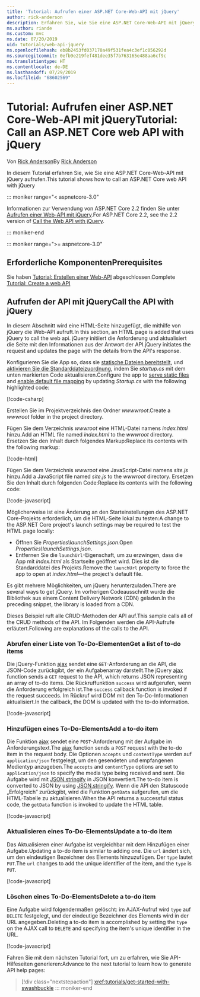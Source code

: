 ```yaml
---
title: 'Tutorial: Aufrufen einer ASP.NET Core-Web-API mit jQuery'
author: rick-anderson
description: Erfahren Sie, wie Sie eine ASP.NET Core-Web-API mit jQuery aufrufen.
ms.author: riande
ms.custom: mvc
ms.date: 07/20/2019
uid: tutorials/web-api-jquery
ms.openlocfilehash: eb8b2453fd037170a49f531fea4c3ef1c056292d
ms.sourcegitcommit: 0efb9e219fef481dee35f7b763165e488aa6cf9c
ms.translationtype: HT
ms.contentlocale: de-DE
ms.lasthandoff: 07/29/2019
ms.locfileid: "68602569"
---
```

# <a name="tutorial-call-an-aspnet-core-web-api-with-jquery"></a><span data-ttu-id="9d78c-103">Tutorial: Aufrufen einer ASP.NET Core-Web-API mit jQuery</span><span class="sxs-lookup"><span data-stu-id="9d78c-103">Tutorial: Call an ASP.NET Core web API with jQuery</span></span>

<span data-ttu-id="9d78c-104">Von [Rick Anderson](https://twitter.com/RickAndMSFT)</span><span class="sxs-lookup"><span data-stu-id="9d78c-104">By [Rick Anderson](https://twitter.com/RickAndMSFT)</span></span>

<span data-ttu-id="9d78c-105">In diesem Tutorial erfahren Sie, wie Sie eine ASP.NET Core-Web-API mit jQuery aufrufen.</span><span class="sxs-lookup"><span data-stu-id="9d78c-105">This tutorial shows how to call an ASP.NET Core web API with jQuery</span></span>

::: moniker range="< aspnetcore-3.0"

<span data-ttu-id="9d78c-106">Informationen zur Verwendung von ASP.NET Core 2.2 finden Sie unter [Aufrufen einer Web-API mit jQuery](xref:tutorials/first-web-api#call-the-api-with-jquery).</span><span class="sxs-lookup"><span data-stu-id="9d78c-106">For ASP.NET Core 2.2, see the 2.2 version of [Call the Web API with jQuery](xref:tutorials/first-web-api#call-the-api-with-jquery).</span></span>

::: moniker-end

::: moniker range=">= aspnetcore-3.0"

## <a name="prerequisites"></a><span data-ttu-id="9d78c-107">Erforderliche Komponenten</span><span class="sxs-lookup"><span data-stu-id="9d78c-107">Prerequisites</span></span>

<span data-ttu-id="9d78c-108">Sie haben [Tutorial: Erstellen einer Web-API](xref:tutorials/first-web-api) abgeschlossen.</span><span class="sxs-lookup"><span data-stu-id="9d78c-108">Complete [Tutorial: Create a web API](xref:tutorials/first-web-api)</span></span>

## <a name="call-the-api-with-jquery"></a><span data-ttu-id="9d78c-109">Aufrufen der API mit jQuery</span><span class="sxs-lookup"><span data-stu-id="9d78c-109">Call the API with jQuery</span></span>

<span data-ttu-id="9d78c-110">In diesem Abschnitt wird eine HTML-Seite hinzugefügt, die mithilfe von jQuery die Web-API aufruft.</span><span class="sxs-lookup"><span data-stu-id="9d78c-110">In this section, an HTML page is added that uses jQuery to call the web api.</span></span> <span data-ttu-id="9d78c-111">jQuery initiiert die Anforderung und aktualisiert die Seite mit den Informationen aus der Antwort der API.</span><span class="sxs-lookup"><span data-stu-id="9d78c-111">jQuery initiates the request and updates the page with the details from the API's response.</span></span>

<span data-ttu-id="9d78c-112">Konfigurieren Sie die App so, dass sie [statische Dateien bereitstellt](/dotnet/api/microsoft.aspnetcore.builder.staticfileextensions.usestaticfiles#Microsoft_AspNetCore_Builder_StaticFileExtensions_UseStaticFiles_Microsoft_AspNetCore_Builder_IApplicationBuilder_), und [aktivieren Sie die Standarddateizuordnung](/dotnet/api/microsoft.aspnetcore.builder.defaultfilesextensions.usedefaultfiles#Microsoft_AspNetCore_Builder_DefaultFilesExtensions_UseDefaultFiles_Microsoft_AspNetCore_Builder_IApplicationBuilder_), indem Sie *startup.cs* mit dem unten markierten Code aktualisieren.</span><span class="sxs-lookup"><span data-stu-id="9d78c-112">Configure the app to [serve static files](/dotnet/api/microsoft.aspnetcore.builder.staticfileextensions.usestaticfiles#Microsoft_AspNetCore_Builder_StaticFileExtensions_UseStaticFiles_Microsoft_AspNetCore_Builder_IApplicationBuilder_) and [enable default file mapping](/dotnet/api/microsoft.aspnetcore.builder.defaultfilesextensions.usedefaultfiles#Microsoft_AspNetCore_Builder_DefaultFilesExtensions_UseDefaultFiles_Microsoft_AspNetCore_Builder_IApplicationBuilder_) by updating *Startup.cs* with the following highlighted code:</span></span>

[!code-csharp[](first-web-api/samples/3.0/TodoApi/StartupJquery.cs?highlight=8-9&name=snippet_configure)]

<span data-ttu-id="9d78c-113">Erstellen Sie im Projektverzeichnis den Ordner *wwwwroot*.</span><span class="sxs-lookup"><span data-stu-id="9d78c-113">Create a *wwwroot* folder in the project directory.</span></span>

<span data-ttu-id="9d78c-114">Fügen Sie dem Verzeichnis *wwwroot* eine HTML-Datei namens *index.html* hinzu.</span><span class="sxs-lookup"><span data-stu-id="9d78c-114">Add an HTML file named *index.html* to the *wwwroot* directory.</span></span> <span data-ttu-id="9d78c-115">Ersetzen Sie den Inhalt durch folgendes Markup:</span><span class="sxs-lookup"><span data-stu-id="9d78c-115">Replace its contents with the following markup:</span></span>

[!code-html[](first-web-api/samples/3.0/TodoApi/wwwroot/index.html)]

<span data-ttu-id="9d78c-116">Fügen Sie dem Verzeichnis *wwwroot* eine JavaScript-Datei namens *site.js* hinzu.</span><span class="sxs-lookup"><span data-stu-id="9d78c-116">Add a JavaScript file named *site.js* to the *wwwroot* directory.</span></span> <span data-ttu-id="9d78c-117">Ersetzen Sie den Inhalt durch folgenden Code:</span><span class="sxs-lookup"><span data-stu-id="9d78c-117">Replace its contents with the following code:</span></span>

[!code-javascript[](first-web-api/samples/3.0/TodoApi/wwwroot/site.js?name=snippet_SiteJs)]

<span data-ttu-id="9d78c-118">Möglicherweise ist eine Änderung an den Starteinstellungen des ASP.NET Core-Projekts erforderlich, um die HTML-Seite lokal zu testen:</span><span class="sxs-lookup"><span data-stu-id="9d78c-118">A change to the ASP.NET Core project's launch settings may be required to test the HTML page locally:</span></span>

* <span data-ttu-id="9d78c-119">Öffnen Sie *Properties\launchSettings.json*.</span><span class="sxs-lookup"><span data-stu-id="9d78c-119">Open *Properties\launchSettings.json*.</span></span>
* <span data-ttu-id="9d78c-120">Entfernen Sie die `launchUrl`-Eigenschaft, um zu erzwingen, dass die App mit *index.html* als Startseite geöffnet wird. Dies ist die Standarddatei des Projekts.</span><span class="sxs-lookup"><span data-stu-id="9d78c-120">Remove the `launchUrl` property to force the app to open at *index.html*&mdash;the project's default file.</span></span>

<span data-ttu-id="9d78c-121">Es gibt mehrere Möglichkeiten, um jQuery herunterzuladen.</span><span class="sxs-lookup"><span data-stu-id="9d78c-121">There are several ways to get jQuery.</span></span> <span data-ttu-id="9d78c-122">Im vorherigen Codeausschnitt wurde die Bibliothek aus einem Content Delivery Network (CDN) geladen.</span><span class="sxs-lookup"><span data-stu-id="9d78c-122">In the preceding snippet, the library is loaded from a CDN.</span></span>

<span data-ttu-id="9d78c-123">Dieses Beispiel ruft alle CRUD-Methoden der API auf.</span><span class="sxs-lookup"><span data-stu-id="9d78c-123">This sample calls all of the CRUD methods of the API.</span></span> <span data-ttu-id="9d78c-124">Im Folgenden werden die API-Aufrufe erläutert.</span><span class="sxs-lookup"><span data-stu-id="9d78c-124">Following are explanations of the calls to the API.</span></span>

### <a name="get-a-list-of-to-do-items"></a><span data-ttu-id="9d78c-125">Abrufen einer Liste von To-Do-Elementen</span><span class="sxs-lookup"><span data-stu-id="9d78c-125">Get a list of to-do items</span></span>

<span data-ttu-id="9d78c-126">Die jQuery-Funktion [ajax](https://api.jquery.com/jquery.ajax/) sendet eine `GET`-Anforderung an die API, die JSON-Code zurückgibt, der ein Aufgabenarray darstellt.</span><span class="sxs-lookup"><span data-stu-id="9d78c-126">The jQuery [ajax](https://api.jquery.com/jquery.ajax/) function sends a `GET` request to the API, which returns JSON representing an array of to-do items.</span></span> <span data-ttu-id="9d78c-127">Die Rückruffunktion `success` wird aufgerufen, wenn die Anforderung erfolgreich ist.</span><span class="sxs-lookup"><span data-stu-id="9d78c-127">The `success` callback function is invoked if the request succeeds.</span></span> <span data-ttu-id="9d78c-128">Im Rückruf wird DOM mit den To-Do-Informationen aktualisiert.</span><span class="sxs-lookup"><span data-stu-id="9d78c-128">In the callback, the DOM is updated with the to-do information.</span></span>

[!code-javascript[](first-web-api/samples/3.0/TodoApi/wwwroot/site.js?name=snippet_GetData)]

### <a name="add-a-to-do-item"></a><span data-ttu-id="9d78c-129">Hinzufügen eines To-Do-Elements</span><span class="sxs-lookup"><span data-stu-id="9d78c-129">Add a to-do item</span></span>

<span data-ttu-id="9d78c-130">Die Funktion [ajax](https://api.jquery.com/jquery.ajax/) sendet eine `POST`-Anforderung mit der Aufgabe im Anforderungstext.</span><span class="sxs-lookup"><span data-stu-id="9d78c-130">The [ajax](https://api.jquery.com/jquery.ajax/) function sends a `POST` request with the to-do item in the request body.</span></span> <span data-ttu-id="9d78c-131">Die Optionen `accepts` und `contentType` werden auf `application/json` festgelegt, um den gesendeten und empfangenen Medientyp anzugeben.</span><span class="sxs-lookup"><span data-stu-id="9d78c-131">The `accepts` and `contentType` options are set to `application/json` to specify the media type being received and sent.</span></span> <span data-ttu-id="9d78c-132">Die Aufgabe wird mit [JSON.stringify](https://developer.mozilla.org/docs/Web/JavaScript/Reference/Global_Objects/JSON/stringify) in JSON konvertiert.</span><span class="sxs-lookup"><span data-stu-id="9d78c-132">The to-do item is converted to JSON by using [JSON.stringify](https://developer.mozilla.org/docs/Web/JavaScript/Reference/Global_Objects/JSON/stringify).</span></span> <span data-ttu-id="9d78c-133">Wenn die API den Statuscode „Erfolgreich“ zurückgibt, wird die Funktion `getData` aufgerufen, um die HTML-Tabelle zu aktualisieren.</span><span class="sxs-lookup"><span data-stu-id="9d78c-133">When the API returns a successful status code, the `getData` function is invoked to update the HTML table.</span></span>

[!code-javascript[](first-web-api/samples/3.0/TodoApi/wwwroot/site.js?name=snippet_AddItem)]

### <a name="update-a-to-do-item"></a><span data-ttu-id="9d78c-134">Aktualisieren eines To-Do-Elements</span><span class="sxs-lookup"><span data-stu-id="9d78c-134">Update a to-do item</span></span>

<span data-ttu-id="9d78c-135">Das Aktualisieren einer Aufgabe ist vergleichbar mit dem Hinzufügen einer Aufgabe.</span><span class="sxs-lookup"><span data-stu-id="9d78c-135">Updating a to-do item is similar to adding one.</span></span> <span data-ttu-id="9d78c-136">Die `url` ändert sich, um den eindeutigen Bezeichner des Elements hinzuzufügen. Der `type` lautet `PUT`.</span><span class="sxs-lookup"><span data-stu-id="9d78c-136">The `url` changes to add the unique identifier of the item, and the `type` is `PUT`.</span></span>

[!code-javascript[](first-web-api/samples/3.0/TodoApi/wwwroot/site.js?name=snippet_AjaxPut)]

### <a name="delete-a-to-do-item"></a><span data-ttu-id="9d78c-137">Löschen eines To-Do-Elements</span><span class="sxs-lookup"><span data-stu-id="9d78c-137">Delete a to-do item</span></span>

<span data-ttu-id="9d78c-138">Eine Aufgabe wird folgendermaßen gelöscht: im AJAX-Aufruf wird `type` auf `DELETE` festgelegt, und der eindeutige Bezeichner des Elements wird in der URL angegeben.</span><span class="sxs-lookup"><span data-stu-id="9d78c-138">Deleting a to-do item is accomplished by setting the `type` on the AJAX call to `DELETE` and specifying the item's unique identifier in the URL.</span></span>

[!code-javascript[](first-web-api/samples/3.0/TodoApi/wwwroot/site.js?name=snippet_AjaxDelete)]

<span data-ttu-id="9d78c-139">Fahren Sie mit dem nächsten Tutorial fort, um zu erfahren, wie Sie API-Hilfeseiten generieren:</span><span class="sxs-lookup"><span data-stu-id="9d78c-139">Advance to the next tutorial to learn how to generate API help pages:</span></span>

> [!div class="nextstepaction"]
> <xref:tutorials/get-started-with-swashbuckle>
::: moniker-end